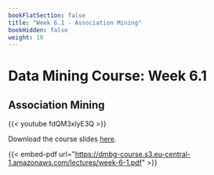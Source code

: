 ```yaml
---
bookFlatSection: false
title: "Week 6.1 - Association Mining"
bookHidden: false
weight: 10
---
```


# Data Mining Course: Week 6.1

## Association Mining

{{< youtube fdQM3xlyE3Q >}}

Download the course slides [here](https://dmbg-course.s3.eu-central-1.amazonaws.com/lectures/week-6-1.pdf).

{{< embed-pdf url="https://dmbg-course.s3.eu-central-1.amazonaws.com/lectures/week-6-1.pdf" >}}
